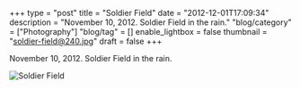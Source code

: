 +++
type = "post"
title = "Soldier Field"
date = "2012-12-01T17:09:34"
description = "November 10, 2012. Soldier Field in the rain."
"blog/category" = ["Photography"]
"blog/tag" = []
enable_lightbox = false
thumbnail = "soldier-field@240.jpg"
draft = false
+++

<p>November 10, 2012. Soldier Field in the rain.</p>
<p><img style="display:block; margin-left:auto; margin-right:auto;" src="soldier-field.jpg" alt="Soldier Field" title="soldier-field.jpg" border="0"   /></p>
    